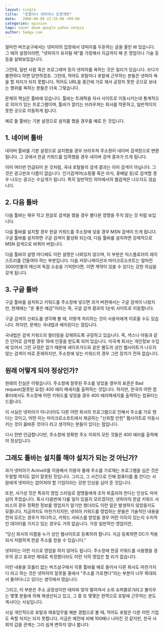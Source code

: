 ```yaml
---
layout: single
title:  "포탈이나 넷피아나 도찐개찐"
date:   2006-08-09 22:25:00 +09:00
categories: opinion
tags: naver daum google yahoo netpia
author: Samgu Lee
---
```

얼마전 버즈삼구에서는 넷피아의 입장에서 넷피아를 두둔하는 글을 올린 바 있습니다. 그 때의 설정이라면, "넷피아가 유지될 때"를 가정해서 지금까지 해 온 영업이나 기술 등등을 살펴보았습니다.

그런데, 일반 사람 혹은 프로그래머 등이 넷피아를 욕하는 것은 일리가 있습니다. 쓰다가 불편하다 하면 당연하겠죠. 그런데, 적어도 포탈이나 포탈에 근무하는 분들은 넷피아 욕을 할 처지가 되지 못합니다. 적어도 URL을 중간에 가로 채서 공정치 못한 곳으로 보내는 행위를 욕하는 분들은 더욱 그렇습니다.

문제의 핵심은 툴바에 있습니다. 툴바는 트래픽을 자사 사이트로 이동시키는데 통계적으로 의미가 있는 프로그램이며, 툴바가 깔리는 브라우져는 회사를 막론하고, 일반적이지 못한 곳으로 이동하게 됩니다.

예로 들 툴바는 기본 설정으로 설치를 했을 경우를 예로 든 것입니다.

## 1. 네이버 툴바

네이버 툴바를 기본 설정으로 설치했을 경우 브라우져 주소창이 네이버 검색창으로 변환됩니다. 그 곳에서 한글 키워드를 입력했을 경우 네이버 검색 결과가 뜨게 됩니다.

이미 여러번 언급되어 온 것처럼, 국내 포탈들의 검색 결과는 이미 검색이 아닙니다. 그것은 광고판과 다름이 없습니다. 인기검색어(쇼핑몰 혹은 라식, 꽃배달 등)로 검색할 경우 나오는 광고는 수십개가 됩니다. 특히 일반적인 의미에서의 웹검색은 나오지도 않습니다.

## 2. 다음 툴바

다음 툴바는 매우 작고 한글로 검색을 했을 경우 별다른 영향을 주지 않는 것 처럼 보입니다.

다음 툴바를 설치할 경우 한글 키워드를 주소창에 넣을 경우 MSN 검색이 뜨게 됩니다. 구글 툴바를 설치하면 구글 검색이 활성화 되는데, 다음 툴바를 설치하면 강제적으로 MSN 검색으로 바뀌어 버립니다.

다음 툴바의 설명 어디에도 이런 설명은 나와있지 않으며, 이 부분은 익스플로러의 레지스트리를 건들여야 하는 부분입니다. 다음 커뮤니케이션과 마이크로소프트는 얼마전 3000만불의 메신져 독점 소송을 기억한다면, 이면 계약이 있을 수 있다는 강한 의심을 갖게 됩니다.

## 3. 구글 툴바

구글 툴바를 설치하고 키워드를 주소창에 넣으면 과거 버젼에서는 구글 검색이 나왔지만, 현재에는 "운 좋은 예감"이라는 즉, 구글 검색 결과의 1순위 사이트로 이동합니다.

구글 검색의 신뢰도를 생각해 볼 때, 이렇게 처리하는 것이 사용자에게 이로울 수도 있습니다. 하지만, 문제는 국내법과 배치된다는 점입니다.

국내법은 검색 키워드의 필터링을 강제하도록 규정하고 있습니다. 즉, 섹스나 야동과 같은 단어로 검색할 경우 19세 인증을 받도록 되어 있습니다. 미국계 회사는 개인정보 수입에 있어서 그런 규정은 없기 때문에 세이프가드와 같은 별도의 성인 웹사이트가 나오지 않는 검색이 따로 존재하지만, 주소창에 넣는 키워드의 경우 그런 장치가 전혀 없습니다.

## 원래 어떻게 되야 정상인가?

원래의 진실은 이렇습니다. 주소창에 잘못된 주소를 넣었을 경우의 표준은 Bad request(잘못된 요청) 400 에러 메세지를 출력하는 것입니다. 하지만, 한국의 어떤 컴퓨터에서도 주소창에 어떤 키워드를 넣었을 경우 400 에러메세지를 출력하는 컴퓨터는 드뭅니다.

이 사실은 넷피아가 아니더라도 다른 어떤 회사의 프로그램으로 인해서 주소를 가로 챈다는 것이고, 어떤 이는 마이크로소프트에서 제공하는 "신뢰할 만한" 웹사이트로 이동시키는 것이 옳바른 것이다 라고 생각하는 분들이 있다는 점입니다.

다시 한번 언급합니다만, 주소창에 정확한 주소 이외의 모든 것들은 400 에러를 출력해야 정상입니다.

## 그래도 툴바는 설치를 해야 설치가 되는 것 아닌가?

과거 넷피아가 ActiveX를 이용해서 이용자 몰래 주소를 가로채는 프로그램을 심은 것은 두말할 여지도 없이 잘못된 짓입니다. 그리고, 그 사건으로 인해 컴퓨터를 좀 안다는 사람에게 넷피아는 없어져야 할 기업이라는 강한 인상을 심어 준 것입니다.

또한, 사기성 짓은 특유의 영업 스타일로 컴맹들에게 조차 퇴출되야 한다는 인상도 마져 심어 주었습니다. 혹시 다음번에 다룰 일이 있을지 모르겠지만, 넷피아의 한글 키워드 서비스의 경우 정확한 정보를 영업자가 알기만 했더라도 이런 일은 발생하지 않았을지도 모릅니다. 지금까지도 마찬가지지만, 넷피아 키워드를 영업하는 분들은 기술적인 내용을 전혀 모르는 경우가 허다하고, 키워드 서비스를 받았을 경우 어떤 이득이 있는지 수치적인 데이터를 가지고 있는 경우도 거의 없습니다. 가장 일반적인 영업이란,

"당신 회사의 이름을 누가 성인 웹사이트로 등록하려 합니다. 지금 등록하면 DC가 적용되서 저렴하게 한글 주소를 얻을 수 있습니다."

넷피아는 이런 식으로 영업을 하지 않아도 됩니다. 주소창에 한글 키워드를 사용했을 경우의 광고 효과만 제대로 측정했더라도 이런 식의 영업은 할 리가 없습니다.

이런 내용을 모를리 없는 버즈삼구에서 각종 툴바를 예로 들어서 다른 회사도 마찬가지다 라고 하는 것은 넷피아의 잘못들 중에서 "주소를 가로챈다"라는 부분이 너무 확대되서 돌아다니고 있다는 생각에서 였습니다.

그리고, 이 부분은 주소 공정성이란 테마와 맞아 떨어져서 소위 슈퍼블로거라고 불리우는 몇몇 분들에 의해 재생산되고 있고, 그 중 또 몇몇은 현역으로 포탈에 근무하는 분도 계시다는 사실입니다.

사실 개인적으로 포탈과 제휴업무를 해본 경험으로 볼 때, 적어도 포탈은 다른 어떤 기업도 욕할 처지는 되지 못합니다. 지금은 예전에 비해 100배나 나아진 것 같지만, 한국 사회의 갑을 관계는 그리 쉽게 변하지 않나 봅니다.
